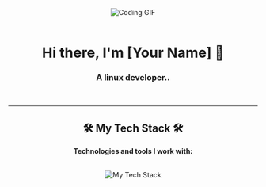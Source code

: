 <div align="center">
  <img src="https://github.com/BoLIIIoi/BoLIIIoi/blob/main/yeahbro.gif?raw=true" alt="Coding GIF">
</div>

<br>

<div align="center">
  <h1>
    <strong>Hi there, I'm [Your Name] 👋</strong>
  </h1>
</div>

<div align="center">
  <h3>
    <strong>A linux developer..</strong>
  </h3>
</div>

<br>

---

<div align="center">
  <h2><strong>🛠️ My Tech Stack 🛠️</strong></h2>
  <strong>Technologies and tools I work with:</strong>
  <br><br>
  <p>
    <img src="https://skillicons.dev/icons?i=rust,c,cpp,git,github,linux,vscode&theme=dark" alt="My Tech Stack"/>
  </p>
</div>



